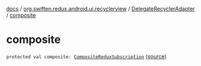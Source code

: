 [docs](../../index.md) / [org.swiften.redux.android.ui.recyclerview](../index.md) / [DelegateRecyclerAdapter](index.md) / [composite](./composite.md)

# composite

`protected val composite: `[`CompositeReduxSubscription`](../../org.swiften.redux.core/-composite-redux-subscription/index.md) [(source)](https://github.com/protoman92/KotlinRedux/tree/master/android/android-recyclerview/src/main/java/org/swiften/redux/android/ui/recyclerview/RecyclerAdapter.kt#L60)